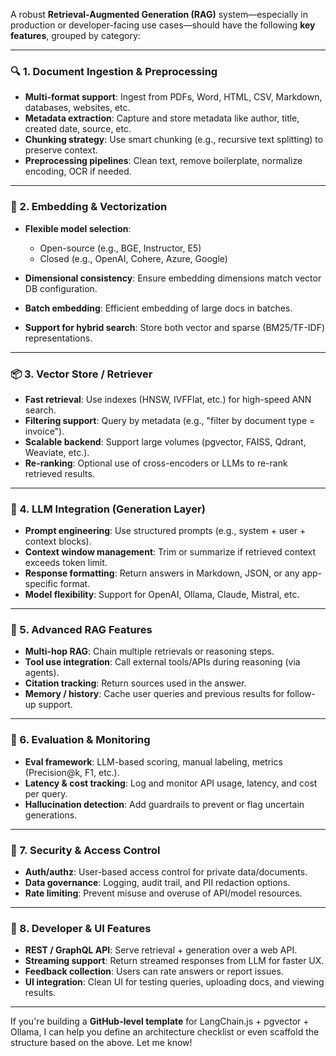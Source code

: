 A robust **Retrieval-Augmented Generation (RAG)** system—especially in production or developer-facing use cases—should have the following **key features**, grouped by category:

---

### 🔍 1. **Document Ingestion & Preprocessing**

* **Multi-format support**: Ingest from PDFs, Word, HTML, CSV, Markdown, databases, websites, etc.
* **Metadata extraction**: Capture and store metadata like author, title, created date, source, etc.
* **Chunking strategy**: Use smart chunking (e.g., recursive text splitting) to preserve context.
* **Preprocessing pipelines**: Clean text, remove boilerplate, normalize encoding, OCR if needed.

---

### 🧠 2. **Embedding & Vectorization**

* **Flexible model selection**:

  * Open-source (e.g., BGE, Instructor, E5)
  * Closed (e.g., OpenAI, Cohere, Azure, Google)
* **Dimensional consistency**: Ensure embedding dimensions match vector DB configuration.
* **Batch embedding**: Efficient embedding of large docs in batches.
* **Support for hybrid search**: Store both vector and sparse (BM25/TF-IDF) representations.

---

### 📦 3. **Vector Store / Retriever**

* **Fast retrieval**: Use indexes (HNSW, IVFFlat, etc.) for high-speed ANN search.
* **Filtering support**: Query by metadata (e.g., "filter by document type = invoice").
* **Scalable backend**: Support large volumes (pgvector, FAISS, Qdrant, Weaviate, etc.).
* **Re-ranking**: Optional use of cross-encoders or LLMs to re-rank retrieved results.

---

### 🤖 4. **LLM Integration (Generation Layer)**

* **Prompt engineering**: Use structured prompts (e.g., system + user + context blocks).
* **Context window management**: Trim or summarize if retrieved context exceeds token limit.
* **Response formatting**: Return answers in Markdown, JSON, or any app-specific format.
* **Model flexibility**: Support for OpenAI, Ollama, Claude, Mistral, etc.

---

### 🧠 5. **Advanced RAG Features**

* **Multi-hop RAG**: Chain multiple retrievals or reasoning steps.
* **Tool use integration**: Call external tools/APIs during reasoning (via agents).
* **Citation tracking**: Return sources used in the answer.
* **Memory / history**: Cache user queries and previous results for follow-up support.

---

### 🧪 6. **Evaluation & Monitoring**

* **Eval framework**: LLM-based scoring, manual labeling, metrics (Precision\@k, F1, etc.).
* **Latency & cost tracking**: Log and monitor API usage, latency, and cost per query.
* **Hallucination detection**: Add guardrails to prevent or flag uncertain generations.

---

### 🔐 7. **Security & Access Control**

* **Auth/authz**: User-based access control for private data/documents.
* **Data governance**: Logging, audit trail, and PII redaction options.
* **Rate limiting**: Prevent misuse and overuse of API/model resources.

---

### 🧩 8. **Developer & UI Features**

* **REST / GraphQL API**: Serve retrieval + generation over a web API.
* **Streaming support**: Return streamed responses from LLM for faster UX.
* **Feedback collection**: Users can rate answers or report issues.
* **UI integration**: Clean UI for testing queries, uploading docs, and viewing results.

---

If you're building a **GitHub-level template** for LangChain.js + pgvector + Ollama, I can help you define an architecture checklist or even scaffold the structure based on the above. Let me know!
